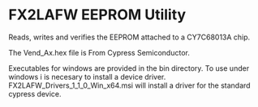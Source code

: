 # FX2LAFW EEPROM Utility
Reads, writes and verifies the EEPROM attached to a CY7C68013A chip.

The Vend_Ax.hex file is From Cypress Semiconductor.

Executables for windows are provided in the bin directory.
To use under windows i is necesary to install a device driver.
FX2LAFW_Drivers_1_1_0_Win_x64.msi will install a driver for the standard cypress device.
